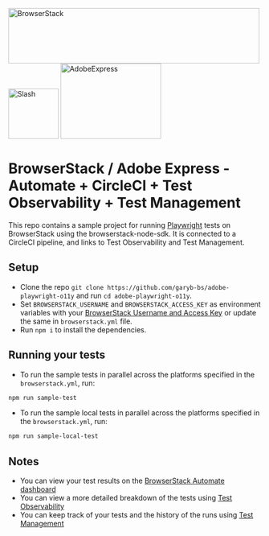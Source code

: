 <p float="left">
  <img src="https://d98b8t1nnulk5.cloudfront.net/production/images/layout/logo-header.png?1469004780" width="500" height="110" title="BrowserStack">
  <img src="https://i.imgur.com/I3vu3uh.png" width="100" height="100" title="Slash">
  <img src="https://surreyschoolsone.ca/cms-data/gallery/blog/resources/adobe-express/adobeexpress.jpg" width="200" height="150" title="AdobeExpress">
</p>

# BrowserStack / Adobe Express - Automate + CircleCI + Test Observability + Test Management
This repo contains a sample project for running [Playwright](https://playwright.dev/docs/intro) tests on BrowserStack using the browserstack-node-sdk. It is connected to a CircleCI pipeline, and links to Test Observability and Test Management.

## Setup

* Clone the repo `git clone https://github.com/garyb-bs/adobe-playwright-o11y` and run `cd adobe-playwright-o11y`.
* Set `BROWSERSTACK_USERNAME` and `BROWSERSTACK_ACCESS_KEY` as environment variables with your [BrowserStack Username and Access Key](https://www.browserstack.com/accounts/settings) or update the same in `browserstack.yml` file.
* Run `npm i` to install the dependencies.

## Running your tests

- To run the sample tests in parallel across the platforms specified in the `browserstack.yml`, run:

```sh
npm run sample-test
```

- To run the sample local tests in parallel across the platforms specified in the `browserstack.yml`, run:

```sh
npm run sample-local-test
```

## Notes
* You can view your test results on the [BrowserStack Automate dashboard](https://www.browserstack.com/automate)
* You can view a more detailed breakdown of the tests using [Test Observability](https://observability.browserstack.com)
* You can keep track of your tests and the history of the runs using [Test Management](https://test-management.browserstack.com)
